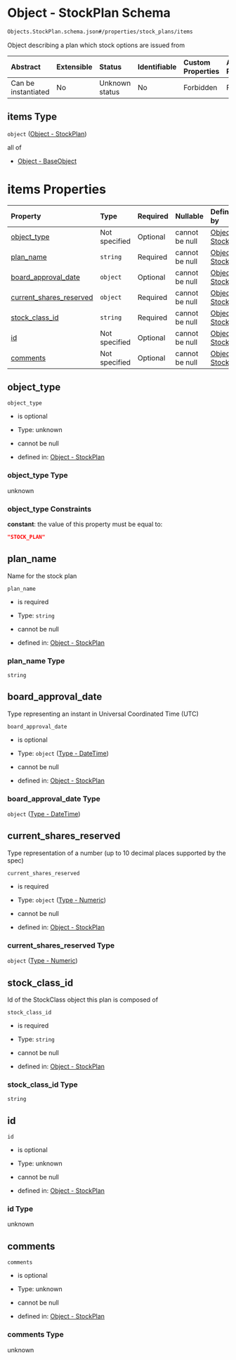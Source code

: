 # Object - StockPlan Schema

```txt
Objects.StockPlan.schema.json#/properties/stock_plans/items
```

Object describing a plan which stock options are issued from

| Abstract            | Extensible | Status         | Identifiable | Custom Properties | Additional Properties | Access Restrictions | Defined In                                                                        |
| :------------------ | :--------- | :------------- | :----------- | :---------------- | :-------------------- | :------------------ | :-------------------------------------------------------------------------------- |
| Can be instantiated | No         | Unknown status | No           | Forbidden         | Forbidden             | none                | [CapTable.schema.json*](../../schema/CapTable.schema.json "open original schema") |

## items Type

`object` ([Object - StockPlan](captable-properties-captable---objectsstockplanschemajson-array-object---stockplan.md))

all of

*   [Object - BaseObject](issuer-allof-object---baseobject.md "check type definition")

# items Properties

| Property                                            | Type          | Required | Nullable       | Defined by                                                                                                                   |
| :-------------------------------------------------- | :------------ | :------- | :------------- | :--------------------------------------------------------------------------------------------------------------------------- |
| [object_type](#object_type)                         | Not specified | Optional | cannot be null | [Object - StockPlan](stockplan-properties-object_type.md "Objects.StockPlan.schema.json#/properties/object_type")            |
| [plan_name](#plan_name)                             | `string`      | Required | cannot be null | [Object - StockPlan](stockplan-properties-plan_name.md "Objects.StockPlan.schema.json#/properties/plan_name")                |
| [board_approval_date](#board_approval_date)         | `object`      | Optional | cannot be null | [Object - StockPlan](issuer-properties-type---datetime.md "Types.DateTime.schema.json#/properties/board_approval_date")      |
| [current_shares_reserved](#current_shares_reserved) | `object`      | Required | cannot be null | [Object - StockPlan](stockplan-properties-type---numeric.md "Types.Numeric.schema.json#/properties/current_shares_reserved") |
| [stock_class_id](#stock_class_id)                   | `string`      | Required | cannot be null | [Object - StockPlan](stockplan-properties-stock_class_id.md "Objects.StockPlan.schema.json#/properties/stock_class_id")      |
| [id](#id)                                           | Not specified | Optional | cannot be null | [Object - StockPlan](stockplan-properties-id.md "Objects.StockPlan.schema.json#/properties/id")                              |
| [comments](#comments)                               | Not specified | Optional | cannot be null | [Object - StockPlan](stockplan-properties-comments.md "Objects.StockPlan.schema.json#/properties/comments")                  |

## object_type



`object_type`

*   is optional

*   Type: unknown

*   cannot be null

*   defined in: [Object - StockPlan](stockplan-properties-object_type.md "Objects.StockPlan.schema.json#/properties/object_type")

### object_type Type

unknown

### object_type Constraints

**constant**: the value of this property must be equal to:

```json
"STOCK_PLAN"
```

## plan_name

Name for the stock plan

`plan_name`

*   is required

*   Type: `string`

*   cannot be null

*   defined in: [Object - StockPlan](stockplan-properties-plan_name.md "Objects.StockPlan.schema.json#/properties/plan_name")

### plan_name Type

`string`

## board_approval_date

Type representing an instant in Universal Coordinated Time (UTC)

`board_approval_date`

*   is optional

*   Type: `object` ([Type - DateTime](issuer-properties-type---datetime.md))

*   cannot be null

*   defined in: [Object - StockPlan](issuer-properties-type---datetime.md "Types.DateTime.schema.json#/properties/board_approval_date")

### board_approval_date Type

`object` ([Type - DateTime](issuer-properties-type---datetime.md))

## current_shares_reserved

Type representation of a number (up to 10 decimal places supported by the spec)

`current_shares_reserved`

*   is required

*   Type: `object` ([Type - Numeric](stockplan-properties-type---numeric.md))

*   cannot be null

*   defined in: [Object - StockPlan](stockplan-properties-type---numeric.md "Types.Numeric.schema.json#/properties/current_shares_reserved")

### current_shares_reserved Type

`object` ([Type - Numeric](stockplan-properties-type---numeric.md))

## stock_class_id

Id of the StockClass object this plan is composed of

`stock_class_id`

*   is required

*   Type: `string`

*   cannot be null

*   defined in: [Object - StockPlan](stockplan-properties-stock_class_id.md "Objects.StockPlan.schema.json#/properties/stock_class_id")

### stock_class_id Type

`string`

## id



`id`

*   is optional

*   Type: unknown

*   cannot be null

*   defined in: [Object - StockPlan](stockplan-properties-id.md "Objects.StockPlan.schema.json#/properties/id")

### id Type

unknown

## comments



`comments`

*   is optional

*   Type: unknown

*   cannot be null

*   defined in: [Object - StockPlan](stockplan-properties-comments.md "Objects.StockPlan.schema.json#/properties/comments")

### comments Type

unknown
